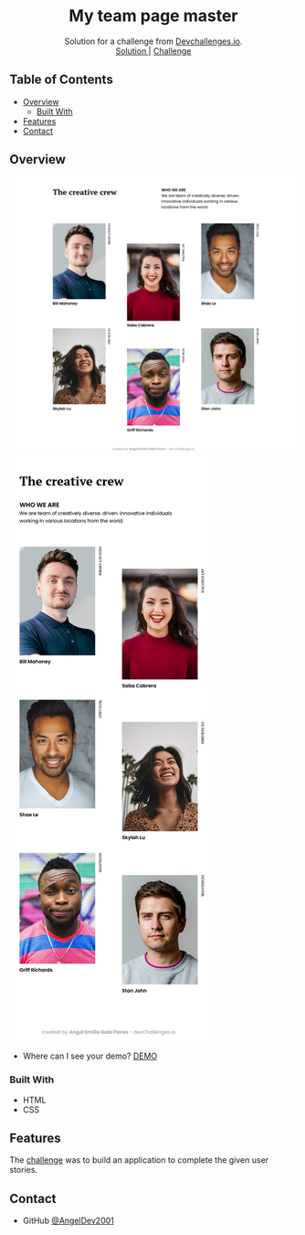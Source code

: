 <!-- Please update value in the {}  -->

<h1 align="center">My team page master</h1>

<div align="center">
   Solution for a challenge from  <a href="http://devchallenges.io" target="_blank">Devchallenges.io</a>.
</div>

<div align="center">
    <a href="https://github.com/AngelDev2001/My-team-page-master---AngelDev2001">
      Solution
    </a>
    <span> | </span>
    <a href="https://devchallenges.io/challenges/hhmesazsqgKXrTkYkt0U">
      Challenge
    </a>
  </h3>
</div>

## Table of Contents

- [Overview](#overview)
  - [Built With](#built-with)
- [Features](#features)
- [Contact](#contact)

## Overview

![Screenshot - laptop](./images/Screenshot-laptop.png)
![Screenshot - phone](./images/Screenshot-phone.png)

- Where can I see your demo?
[DEMO](https://angeldev2001.github.io/My-team-page-master---AngelDev2001/)

### Built With

- HTML
- CSS

## Features

The [challenge](https://devchallenges.io/challenges/hhmesazsqgKXrTkYkt0U) was to build an application to complete the given user stories.

## Contact

- GitHub [@AngelDev2001](https://github.com/AngelDev2001)
